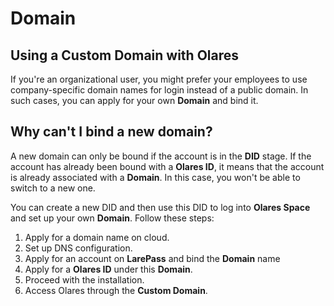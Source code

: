 # Domain


## Using a Custom Domain with Olares

If you're an organizational user, you might prefer your employees to use company-specific domain names for login instead of a public domain. In such cases, you can apply for your own **Domain** and bind it.

## Why can't I bind a new domain?

A new domain can only be bound if the account is in the **DID** stage. If the account has already been bound with a **Olares ID**, it means that the account is already associated with a **Domain**. In this case, you won't be able to switch to a new one.

You can create a new DID and then use this DID to log into **Olares Space** and set up your own **Domain**. Follow these steps:

1. Apply for a domain name on cloud.
2. Set up DNS configuration.
3. Apply for an account on **LarePass** and bind the **Domain** name
4. Apply for a **Olares ID** under this **Domain**.
5. Proceed with the installation.
6. Access Olares through the **Custom Domain**.
   